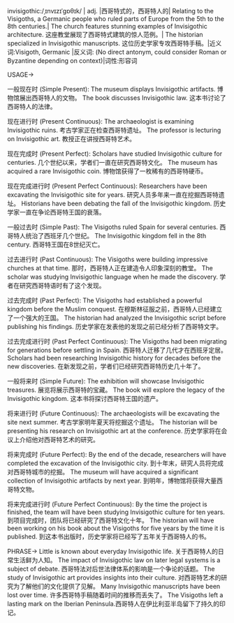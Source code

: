 invisigothic:/ˌɪnvɪzɪˈɡɒθɪk/ | adj. |西哥特式的，西哥特人的| Relating to the Visigoths, a Germanic people who ruled parts of Europe from the 5th to the 8th centuries.| The church features stunning examples of Invisigothic architecture. 这座教堂展现了西哥特式建筑的惊人范例。| The historian specialized in Invisigothic manuscripts. 这位历史学家专攻西哥特手稿。|近义词:Visigoth, Germanic |反义词: (No direct antonym, could consider Roman or Byzantine depending on context)|词性:形容词

USAGE->

一般现在时 (Simple Present):
The museum displays Invisigothic artifacts.  博物馆展出西哥特人的文物。
The book discusses Invisigothic law. 这本书讨论了西哥特人的法律。

现在进行时 (Present Continuous):
The archaeologist is examining Invisigothic ruins. 考古学家正在检查西哥特遗址。
The professor is lecturing on Invisigothic art. 教授正在讲授西哥特艺术。

现在完成时 (Present Perfect):
Scholars have studied Invisigothic culture for centuries.  几个世纪以来，学者们一直在研究西哥特文化。
The museum has acquired a rare Invisigothic coin.  博物馆获得了一枚稀有的西哥特硬币。

现在完成进行时 (Present Perfect Continuous):
Researchers have been excavating the Invisigothic site for years.  研究人员多年来一直在挖掘西哥特遗址。
Historians have been debating the fall of the Invisigothic kingdom. 历史学家一直在争论西哥特王国的衰落。

一般过去时 (Simple Past):
The Visigoths ruled Spain for several centuries. 西哥特人统治了西班牙几个世纪。
The Invisigothic kingdom fell in the 8th century. 西哥特王国在8世纪灭亡。

过去进行时 (Past Continuous):
The Visigoths were building impressive churches at that time. 那时，西哥特人正在建造令人印象深刻的教堂。
The scholar was studying Invisigothic language when he made the discovery. 学者在研究西哥特语时有了这个发现。


过去完成时 (Past Perfect):
The Visigoths had established a powerful kingdom before the Muslim conquest. 在穆斯林征服之前，西哥特人已经建立了一个强大的王国。
The historian had analyzed the Invisigothic script before publishing his findings.  历史学家在发表他的发现之前已经分析了西哥特文字。

过去完成进行时 (Past Perfect Continuous):
The Visigoths had been migrating for generations before settling in Spain.  西哥特人迁移了几代才在西班牙定居。
Scholars had been researching Invisigothic history for decades before the new discoveries.  在新发现之前，学者们已经研究西哥特历史几十年了。

一般将来时 (Simple Future):
The exhibition will showcase Invisigothic treasures. 展览将展示西哥特的宝藏。
The book will explore the legacy of the Invisigothic kingdom. 这本书将探讨西哥特王国的遗产。

将来进行时 (Future Continuous):
The archaeologists will be excavating the site next summer.  考古学家明年夏天将挖掘这个遗址。
The historian will be presenting his research on Invisigothic art at the conference. 历史学家将在会议上介绍他对西哥特艺术的研究。

将来完成时 (Future Perfect):
By the end of the decade, researchers will have completed the excavation of the Invisigothic city. 到十年末，研究人员将完成对西哥特城市的挖掘。
The museum will have acquired a significant collection of Invisigothic artifacts by next year. 到明年，博物馆将获得大量西哥特文物。

将来完成进行时 (Future Perfect Continuous):
By the time the project is finished, the team will have been studying Invisigothic culture for ten years.  到项目完成时，团队将已经研究了西哥特文化十年。
The historian will have been working on his book about the Visigoths for five years by the time it is published. 到这本书出版时，历史学家将已经写了五年关于西哥特人的书。



PHRASE->
Little is known about everyday Invisigothic life. 关于西哥特人的日常生活鲜为人知。
The impact of Invisigothic law on later legal systems is a subject of debate. 西哥特法对后世法律体系的影响是一个争论的话题。
The study of Invisigothic art provides insights into their culture.  对西哥特艺术的研究为了解他们的文化提供了见解。
Many Invisigothic manuscripts have been lost over time. 许多西哥特手稿随着时间的推移而丢失了。
The Visigoths left a lasting mark on the Iberian Peninsula.西哥特人在伊比利亚半岛留下了持久的印记。
